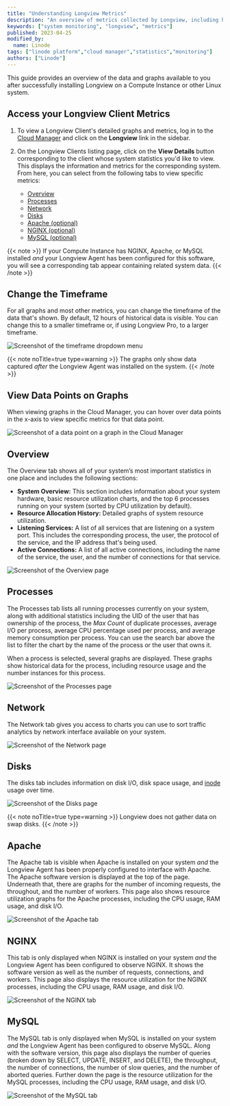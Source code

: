 ```yaml
---
title: "Understanding Longview Metrics"
description: "An overview of metrics collected by Longview, including how to view the metrics and understand the data."
keywords: ["system monitoring", "longview", "metrics"]
published: 2023-04-25
modified_by:
  name: Linode
tags: ["linode platform","cloud manager","statistics","monitoring"]
authors: ["Linode"]
---
```


This guide provides an overview of the data and graphs available to you after successfully installing Longview on a Compute Instance or other Linux system.

## Access your Longview Client Metrics

1. To view a Longview Client's detailed graphs and metrics, log in to the [Cloud Manager](https://cloud.linode.com/) and click on the **Longview** link in the sidebar.

1. On the Longview Clients listing page, click on the **View Details** button corresponding to the client whose system statistics you'd like to view. This displays the information and metrics for the corresponding system. From here, you can select from the following tabs to view specific metrics:

    - [Overview](#overview)
    - [Processes](#processes)
    - [Network](#network)
    - [Disks](#disks)
    - [Apache (optional)](#apache)
    - [NGINX (optional)](#nginx)
    - [MySQL (optional)](#mysql)

{{< note >}}
If your Compute Instance has NGINX, Apache, or MySQL installed *and* your Longview Agent has been configured for this software, you will see a corresponding tab appear containing related system data.
{{< /note >}}

## Change the Timeframe

For all graphs and most other metrics, you can change the timeframe of the data that's shown. By default, 12 hours of historical data is visible. You can change this to a smaller timeframe or, if using Longview Pro, to a larger timeframe.

![Screenshot of the timeframe dropdown menu](longview-metrics-timeframe.png)

{{< note noTitle=true type=warning >}}
The graphs only show data captured *after* the Longview Agent was installed on the system.
{{< /note >}}

## View Data Points on Graphs

When viewing graphs in the Cloud Manager, you can hover over data points in the x-axis to view specific metrics for that data point.

![Screenshot of a data point on a graph in the Cloud Manager](longview-metrics-graph-data-point.png)

## Overview

The Overview tab shows all of your system’s most important statistics in one place and includes the following sections:

- **System Overview:** This section includes information about your system hardware, basic resource utilization charts, and the top 6 processes running on your system (sorted by CPU utilization by default).
- **Resource Allocation History:** Detailed graphs of system resource utilization.
- **Listening Services:** A list of all services that are listening on a system port. This includes the corresponding process, the user, the protocol of the service, and the IP address that's being used.
- **Active Connections:** A list of all active connections, including the name of the service, the user, and the number of connections for that service.

![Screenshot of the Overview page](longview-metrics-overview.png)

## Processes

The Processes tab lists all running processes currently on your system, along with additional statistics including the UID of the user that has ownership of the process, the *Max Count* of duplicate processes, average I/O per process, average CPU percentage used per process, and average memory consumption per process. You can use the search bar above the list to filter the chart by the name of the process or the user that owns it.

When a process is selected, several graphs are displayed. These graphs show historical data for the process, including resource usage and the number instances for this process.

![Screenshot of the Processes page](longview-metrics-processes.png)

## Network

The Network tab gives you access to charts you can use to sort traffic analytics by network interface available on your system.

![Screenshot of the Network page](longview-metrics-network.png)

## Disks

The disks tab includes information on disk I/O, disk space usage, and [inode](https://en.wikipedia.org/wiki/Inode) usage over time.

![Screenshot of the Disks page](longview-metrics-disks.png)

{{< note noTitle=true type=warning >}}
Longview does not gather data on swap disks.
{{< /note >}}

## Apache

The Apache tab is visible when Apache is installed on your system *and* the Longview Agent has been properly configured to interface with Apache. The Apache software version is displayed at the top of the page. Underneath that, there are graphs for the number of incoming requests, the throughout, and the number of workers. This page also shows resource utilization graphs for the Apache processes, including the CPU usage, RAM usage, and disk I/O.

![Screenshot of the Apache tab](longview-metrics-apache.png)

## NGINX

This tab is only displayed when NGINX is installed on your system *and* the Longview Agent has been configured to observe NGINX. It shows the software version as well as the number of requests, connections, and workers. This page also displays the resource utilization for the NGINX processes, including the CPU usage, RAM usage, and disk I/O.

![Screenshot of the NGINX tab](longview-metrics-nginx.png)

## MySQL

The MySQL tab is only displayed when MySQL is installed on your system *and* the Longview Agent has been configured to observe MySQL. Along with the software version, this page also displays the number of queries (broken down by SELECT, UPDATE, INSERT, and DELETE), the throughput, the number of connections, the number of slow queries, and the number of aborted queries. Further down the page is the resource utilization for the MySQL processes, including the CPU usage, RAM usage, and disk I/O.

![Screenshot of the MySQL tab](longview-metrics-mysql.png)